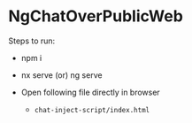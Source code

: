 

# NgChatOverPublicWeb

Steps to run:

- npm i
  
- nx serve (or) ng serve

- Open following file directly in browser
  - `chat-inject-script/index.html`